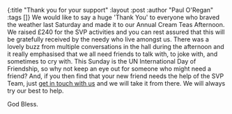 {:title "Thank you for your support"
 :layout :post
 :author "Paul O'Regan"
 :tags []}
We would like to say a huge 'Thank You' to everyone who braved the weather last Saturday and made it to our Annual Cream Teas Afternoon. We raised £240 for the SVP activities and you can rest assured that this will be gratefully received by the needy who live amongst us. There was a lovely buzz from multiple conversations in the hall during the afternoon and it really emphasised that we all need friends to talk with, to joke with, and sometimes to cry with. This Sunday is the UN International Day of Friendship, so why not keep an eye out for someone who might need a friend? And, if you then find that your new friend needs the help of the SVP Team, just [get in touch with us](../../pages-output/contact/) and we will take it from there. We will always try our best to help.

God Bless.

